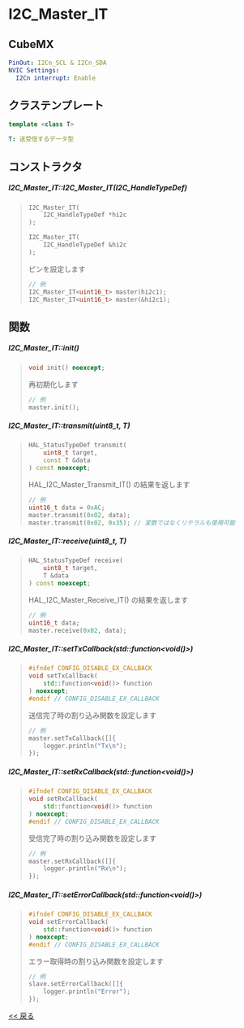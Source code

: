 # I2C_Master_IT

## CubeMX
```yaml
PinOut: I2Cn_SCL & I2Cn_SDA
NVIC Settings:
  I2Cn interrupt: Enable
```

## クラステンプレート
```c++
template <class T>
```
```yaml
T: 送受信するデータ型
```

## コンストラクタ
##### I2C_Master_IT::I2C_Master_IT(I2C_HandleTypeDef)
> ```c++
> I2C_Master_IT(
>     I2C_HandleTypeDef *hi2c
> );
> 
> I2C_Master_IT(
>     I2C_HandleTypeDef &hi2c
> );
> ```
> ピンを設定します  
> ```c++
> // 例
> I2C_Master_IT<uint16_t> master(hi2c1);
> I2C_Master_IT<uint16_t> master(&hi2c1);
> ```

## 関数
##### I2C_Master_IT::init()
> ```c++
> void init() noexcept;
> ```
> 再初期化します  
> ```c++
> // 例
> master.init();
> ```

##### I2C_Master_IT::transmit(uint8_t, T)
> ```c++
> HAL_StatusTypeDef transmit(
>     uint8_t target,
>     const T &data
> ) const noexcept;
> ```
> HAL_I2C_Master_Transmit_IT() の結果を返します  
> ```c++
> // 例
> uint16_t data = 0xAC;
> master.transmit(0x02, data);
> master.transmit(0x02, 0x35); // 変数ではなくリテラルも使用可能
> ```

##### I2C_Master_IT::receive(uint8_t, T)
> ```c++
> HAL_StatusTypeDef receive(
>     uint8_t target,
>     T &data
> ) const noexcept;
> ```
> HAL_I2C_Master_Receive_IT() の結果を返します  
> ```c++
> // 例
> uint16_t data;
> master.receive(0x02, data);
> ```

##### I2C_Master_IT::setTxCallback(std::function<void()>)
> ```c++
> #ifndef CONFIG_DISABLE_EX_CALLBACK
> void setTxCallback(
>     std::function<void()> function
> ) noexcept;
> #endif // CONFIG_DISABLE_EX_CALLBACK
> ```
> 送信完了時の割り込み関数を設定します  
> ```c++
> // 例
> master.setTxCallback([]{
>     logger.println("Tx\n");
> });
> ```

##### I2C_Master_IT::setRxCallback(std::function<void()>)
> ```c++
> #ifndef CONFIG_DISABLE_EX_CALLBACK
> void setRxCallback(
>     std::function<void()> function
> ) noexcept;
> #endif // CONFIG_DISABLE_EX_CALLBACK
> ```
> 受信完了時の割り込み関数を設定します
> ```c++
> // 例
> master.setRxCallback([]{
>     logger.println("Rx\n");
> });
> ```

##### I2C_Master_IT::setErrorCallback(std::function<void()>)
> ```c++
> #ifndef CONFIG_DISABLE_EX_CALLBACK
> void setErrorCallback(
>     std::function<void()> function
> ) noexcept;
> #endif // CONFIG_DISABLE_EX_CALLBACK
> ```
> エラー取得時の割り込み関数を設定します
> ```c++
> // 例
> slave.setErrorCallback([]{
>     logger.println("Error");
> });
> ```

[<< 戻る](../INDEX.md)